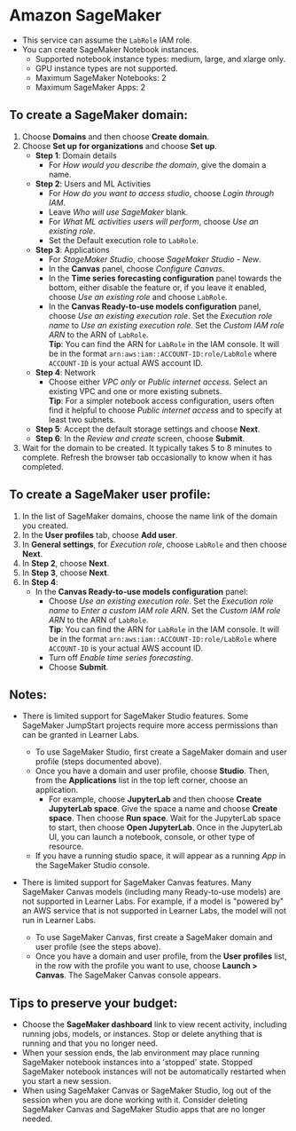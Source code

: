 # Amazon SageMaker

- This service can assume the `LabRole` IAM role.
- You can create SageMaker Notebook instances.
  - Supported notebook instance types: medium, large, and xlarge only.
  - GPU instance types are not supported.
  - Maximum SageMaker Notebooks: 2
  - Maximum SageMaker Apps: 2

## To create a SageMaker domain:
1. Choose **Domains** and then choose **Create domain**.
2. Choose **Set up for organizations** and choose **Set up**.
   - **Step 1**: Domain details
     - For *How would you describe the domain*, give the domain a name.
   - **Step 2**: Users and ML Activities
     - For *How do you want to access studio*, choose *Login through IAM*.
     - Leave *Who will use SageMaker* blank.
     - For *What ML activities users will perform*, choose *Use an existing role*.
     - Set the Default execution role to `LabRole`.
   - **Step 3**: Applications
     - For *StageMaker Studio*, choose *SageMaker Studio - New*.
     - In the **Canvas** panel, choose *Configure Canvas*.
     - In the **Time series forecasting configuration** panel towards the bottom, either disable the feature or, if you leave it enabled, choose *Use an existing role* and choose `LabRole`.
     - In the **Canvas Ready-to-use models configuration** panel, choose *Use an existing execution role*. Set the *Execution role name* to *Use an existing execution role*. Set the *Custom IAM role ARN* to the ARN of `LabRole`.  
       **Tip**: You can find the ARN for `LabRole` in the IAM console. It will be in the format `arn:aws:iam::ACCOUNT-ID:role/LabRole` where `ACCOUNT-ID` is your actual AWS account ID.
   - **Step 4**: Network
     - Choose either *VPC only* or *Public internet access*. Select an existing VPC and one or more existing subnets.  
       **Tip**: For a simpler notebook access configuration, users often find it helpful to choose *Public internet access* and to specify at least two subnets.
   - **Step 5**: Accept the default storage settings and choose **Next**.
   - **Step 6**: In the *Review and create* screen, choose **Submit**.
3. Wait for the domain to be created. It typically takes 5 to 8 minutes to complete. Refresh the browser tab occasionally to know when it has completed.

## To create a SageMaker user profile:
1. In the list of SageMaker domains, choose the name link of the domain you created.
2. In the **User profiles** tab, choose **Add user**.
3. In **General settings**, for *Execution role*, choose `LabRole` and then choose **Next**.
4. In **Step 2**, choose **Next**.
5. In **Step 3**, choose **Next**.
6. In **Step 4**:
   - In the **Canvas Ready-to-use models configuration** panel:
     - Choose *Use an existing execution role*. Set the *Execution role name* to *Enter a custom IAM role ARN*. Set the *Custom IAM role ARN* to the ARN of `LabRole`.  
       **Tip**: You can find the ARN for `LabRole` in the IAM console. It will be in the format `arn:aws:iam::ACCOUNT-ID:role/LabRole` where `ACCOUNT-ID` is your actual AWS account ID.
     - Turn off *Enable time series forecasting*.
     - Choose **Submit**.

## Notes:
- There is limited support for SageMaker Studio features. Some SageMaker JumpStart projects require more access permissions than can be granted in Learner Labs.
  - To use SageMaker Studio, first create a SageMaker domain and user profile (steps documented above).
  - Once you have a domain and user profile, choose **Studio**. Then, from the **Applications** list in the top left corner, choose an application.
    - For example, choose **JupyterLab** and then choose **Create JupyterLab space**. Give the space a name and choose **Create space**. Then choose **Run space**. Wait for the JupyterLab space to start, then choose **Open JupyterLab**. Once in the JupyterLab UI, you can launch a notebook, console, or other type of resource.
  - If you have a running studio space, it will appear as a running *App* in the SageMaker Studio console.

- There is limited support for SageMaker Canvas features. Many SageMaker Canvas models (including many Ready-to-use models) are not supported in Learner Labs. For example, if a model is "powered by" an AWS service that is not supported in Learner Labs, the model will not run in Learner Labs.
  - To use SageMaker Canvas, first create a SageMaker domain and user profile (see the steps above).
  - Once you have a domain and user profile, from the **User profiles** list, in the row with the profile you want to use, choose **Launch > Canvas**. The SageMaker Canvas console appears.

## Tips to preserve your budget:
- Choose the **SageMaker dashboard** link to view recent activity, including running jobs, models, or instances. Stop or delete anything that is running and that you no longer need.
- When your session ends, the lab environment may place running SageMaker notebook instances into a 'stopped' state. Stopped SageMaker notebook instances will not be automatically restarted when you start a new session.
- When using SageMaker Canvas or SageMaker Studio, log out of the session when you are done working with it. Consider deleting SageMaker Canvas and SageMaker Studio apps that are no longer needed.
